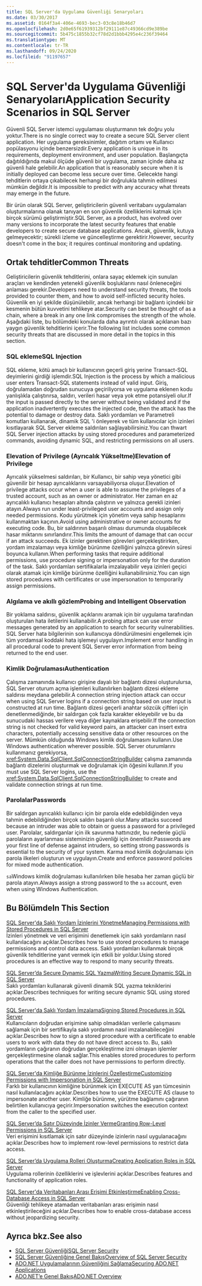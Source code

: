 ```yaml
---
title: SQL Server'da Uygulama Güvenliği Senaryoları
ms.date: 03/30/2017
ms.assetid: 0164f3a4-406e-4693-bec3-03c8e18b46d7
ms.openlocfilehash: 2d0e65f61939312bf29111e87c49366cd9e389be
ms.sourcegitcommit: 5b475c1855b32cf78d2d1bbb4295e4c236f39464
ms.translationtype: MT
ms.contentlocale: tr-TR
ms.lasthandoff: 09/24/2020
ms.locfileid: "91197657"
---
```

# <a name="application-security-scenarios-in-sql-server"></a><span data-ttu-id="f4d65-102">SQL Server'da Uygulama Güvenliği Senaryoları</span><span class="sxs-lookup"><span data-stu-id="f4d65-102">Application Security Scenarios in SQL Server</span></span>

<span data-ttu-id="f4d65-103">Güvenli SQL Server istemci uygulaması oluşturmanın tek doğru yolu yoktur.</span><span class="sxs-lookup"><span data-stu-id="f4d65-103">There is no single correct way to create a secure SQL Server client application.</span></span> <span data-ttu-id="f4d65-104">Her uygulama gereksinimler, dağıtım ortamı ve Kullanıcı popülasyonu içinde benzersizdir.</span><span class="sxs-lookup"><span data-stu-id="f4d65-104">Every application is unique in its requirements, deployment environment, and user population.</span></span> <span data-ttu-id="f4d65-105">Başlangıçta dağıtıldığında makul ölçüde güvenli bir uygulama, zaman içinde daha az güvenli hale gelebilir.</span><span class="sxs-lookup"><span data-stu-id="f4d65-105">An application that is reasonably secure when it is initially deployed can become less secure over time.</span></span> <span data-ttu-id="f4d65-106">Gelecekte hangi tehditlerin ortaya çıkabilecek herhangi bir doğrulukla tahmin edilmesi mümkün değildir.</span><span class="sxs-lookup"><span data-stu-id="f4d65-106">It is impossible to predict with any accuracy what threats may emerge in the future.</span></span>  
  
 <span data-ttu-id="f4d65-107">Bir ürün olarak SQL Server, geliştiricilerin güvenli veritabanı uygulamaları oluşturmalarına olanak tanıyan en son güvenlik özelliklerini katmak için birçok sürümü geliştirmiştir.</span><span class="sxs-lookup"><span data-stu-id="f4d65-107">SQL Server, as a product, has evolved over many versions to incorporate the latest security features that enable developers to create secure database applications.</span></span> <span data-ttu-id="f4d65-108">Ancak, güvenlik, kutuya gelmeyecektir; sürekli izleme ve güncelleştirme gerektirir.</span><span class="sxs-lookup"><span data-stu-id="f4d65-108">However, security doesn't come in the box; it requires continual monitoring and updating.</span></span>  
  
## <a name="common-threats"></a><span data-ttu-id="f4d65-109">Ortak tehditler</span><span class="sxs-lookup"><span data-stu-id="f4d65-109">Common Threats</span></span>  

 <span data-ttu-id="f4d65-110">Geliştiricilerin güvenlik tehditlerini, onlara sayaç eklemek için sunulan araçları ve kendinden yetenekli güvenlik boşluklarını nasıl önleneceğini anlaması gerekir.</span><span class="sxs-lookup"><span data-stu-id="f4d65-110">Developers need to understand security threats, the tools provided to counter them, and how to avoid self-inflicted security holes.</span></span> <span data-ttu-id="f4d65-111">Güvenlik en iyi şekilde düşünülebilir, ancak herhangi bir bağlantı içindeki bir kesmenin bütün kuvvetini tehlikeye atar.</span><span class="sxs-lookup"><span data-stu-id="f4d65-111">Security can best be thought of as a chain, where a break in any one link compromises the strength of the whole.</span></span> <span data-ttu-id="f4d65-112">Aşağıdaki liste, bu bölümdeki konularda daha ayrıntılı olarak açıklanan bazı yaygın güvenlik tehditlerini içerir.</span><span class="sxs-lookup"><span data-stu-id="f4d65-112">The following list includes some common security threats that are discussed in more detail in the topics in this section.</span></span>  
  
### <a name="sql-injection"></a><span data-ttu-id="f4d65-113">SQL ekleme</span><span class="sxs-lookup"><span data-stu-id="f4d65-113">SQL Injection</span></span>  

 <span data-ttu-id="f4d65-114">SQL ekleme, kötü amaçlı bir kullanıcının geçerli giriş yerine Transact-SQL deyimlerini girdiği işlemdir.</span><span class="sxs-lookup"><span data-stu-id="f4d65-114">SQL Injection is the process by which a malicious user enters Transact-SQL statements instead of valid input.</span></span> <span data-ttu-id="f4d65-115">Giriş, doğrulamadan doğrudan sunucuya geçiriliyorsa ve uygulama eklenen kodu yanlışlıkla çalıştırırsa, saldırı, verileri hasar veya yok etme potansiyeli olur.</span><span class="sxs-lookup"><span data-stu-id="f4d65-115">If the input is passed directly to the server without being validated and if the application inadvertently executes the injected code, then the attack has the potential to damage or destroy data.</span></span> <span data-ttu-id="f4d65-116">Saklı yordamları ve Parametreli komutları kullanarak, dinamik SQL 'i önleyerek ve tüm kullanıcılar için izinleri kısıtlayarak SQL Server ekleme saldırıları sağlayabilirsiniz.</span><span class="sxs-lookup"><span data-stu-id="f4d65-116">You can thwart SQL Server injection attacks by using stored procedures and parameterized commands, avoiding dynamic SQL, and restricting permissions on all users.</span></span>  
  
### <a name="elevation-of-privilege"></a><span data-ttu-id="f4d65-117">Elevation of Privilege (Ayrıcalık Yükseltme)</span><span class="sxs-lookup"><span data-stu-id="f4d65-117">Elevation of Privilege</span></span>  

 <span data-ttu-id="f4d65-118">Ayrıcalık yükselmesi saldırıları, bir Kullanıcı, bir sahip veya yönetici gibi güvenilir bir hesap ayrıcalıklarını varsayabiliyorsa oluşur.</span><span class="sxs-lookup"><span data-stu-id="f4d65-118">Elevation of privilege attacks occur when a user is able to assume the privileges of a trusted account, such as an owner or administrator.</span></span> <span data-ttu-id="f4d65-119">Her zaman en az ayrıcalıklı kullanıcı hesapları altında çalıştırın ve yalnızca gerekli izinleri atayın.</span><span class="sxs-lookup"><span data-stu-id="f4d65-119">Always run under least-privileged user accounts and assign only needed permissions.</span></span> <span data-ttu-id="f4d65-120">Kodu yürütmek için yönetim veya sahip hesaplarını kullanmaktan kaçının.</span><span class="sxs-lookup"><span data-stu-id="f4d65-120">Avoid using administrative or owner accounts for executing code.</span></span> <span data-ttu-id="f4d65-121">Bu, bir saldırının başarılı olması durumunda oluşabilecek hasar miktarını sınırlandırır.</span><span class="sxs-lookup"><span data-stu-id="f4d65-121">This limits the amount of damage that can occur if an attack succeeds.</span></span> <span data-ttu-id="f4d65-122">Ek izinler gerektiren görevleri gerçekleştirirken, yordam imzalamayı veya kimliğe bürünme özelliğini yalnızca görevin süresi boyunca kullanın.</span><span class="sxs-lookup"><span data-stu-id="f4d65-122">When performing tasks that require additional permissions, use procedure signing or impersonation only for the duration of the task.</span></span> <span data-ttu-id="f4d65-123">Saklı yordamları sertifikalarla imzalayabilir veya izinleri geçici olarak atamak için kimliğe bürünme özelliğini kullanabilirsiniz.</span><span class="sxs-lookup"><span data-stu-id="f4d65-123">You can sign stored procedures with certificates or use impersonation to temporarily assign permissions.</span></span>  
  
### <a name="probing-and-intelligent-observation"></a><span data-ttu-id="f4d65-124">Algılama ve akıllı gözlem</span><span class="sxs-lookup"><span data-stu-id="f4d65-124">Probing and Intelligent Observation</span></span>  

 <span data-ttu-id="f4d65-125">Bir yoklama saldırısı, güvenlik açıklarını aramak için bir uygulama tarafından oluşturulan hata iletilerini kullanabilir.</span><span class="sxs-lookup"><span data-stu-id="f4d65-125">A probing attack can use error messages generated by an application to search for security vulnerabilities.</span></span> <span data-ttu-id="f4d65-126">SQL Server hata bilgilerinin son kullanıcıya döndürülmesini engellemek için tüm yordamsal koddaki hata işlemeyi uygulayın.</span><span class="sxs-lookup"><span data-stu-id="f4d65-126">Implement error handling in all procedural code to prevent SQL Server error information from being returned to the end user.</span></span>  
  
### <a name="authentication"></a><span data-ttu-id="f4d65-127">Kimlik Doğrulaması</span><span class="sxs-lookup"><span data-stu-id="f4d65-127">Authentication</span></span>  

 <span data-ttu-id="f4d65-128">Çalışma zamanında kullanıcı girişine dayalı bir bağlantı dizesi oluşturulursa, SQL Server oturum açma işlemleri kullanılırken bağlantı dizesi ekleme saldırısı meydana gelebilir.</span><span class="sxs-lookup"><span data-stu-id="f4d65-128">A connection string injection attack can occur when using SQL Server logins if a connection string based on user input is constructed at run time.</span></span> <span data-ttu-id="f4d65-129">Bağlantı dizesi geçerli anahtar sözcük çiftleri için denetlenmediğinde, bir saldırgan çok fazla karakter ekleyebilir ve bu da sunucudaki hassas verilere veya diğer kaynaklara erişebilir.</span><span class="sxs-lookup"><span data-stu-id="f4d65-129">If the connection string is not checked for valid keyword pairs, an attacker can insert extra characters, potentially accessing sensitive data or other resources on the server.</span></span> <span data-ttu-id="f4d65-130">Mümkün olduğunda Windows kimlik doğrulamasını kullanın.</span><span class="sxs-lookup"><span data-stu-id="f4d65-130">Use Windows authentication wherever possible.</span></span> <span data-ttu-id="f4d65-131">SQL Server oturumlarını kullanmanız gerekiyorsa, <xref:System.Data.SqlClient.SqlConnectionStringBuilder> çalışma zamanında bağlantı dizelerini oluşturmak ve doğrulamak için öğesini kullanın.</span><span class="sxs-lookup"><span data-stu-id="f4d65-131">If you must use SQL Server logins, use the <xref:System.Data.SqlClient.SqlConnectionStringBuilder> to create and validate connection strings at run time.</span></span>  
  
### <a name="passwords"></a><span data-ttu-id="f4d65-132">Parolalar</span><span class="sxs-lookup"><span data-stu-id="f4d65-132">Passwords</span></span>  

 <span data-ttu-id="f4d65-133">Bir saldırgan ayrıcalıklı kullanıcı için bir parola elde edebildiğinden veya tahmin edebildiğinden birçok saldırı başarılı olur.</span><span class="sxs-lookup"><span data-stu-id="f4d65-133">Many attacks succeed because an intruder was able to obtain or guess a password for a privileged user.</span></span> <span data-ttu-id="f4d65-134">Parolalar, saldırganlar için ilk savunma hattınızdır, bu nedenle güçlü parolaların ayarlanması sisteminizin güvenliği için önemlidir.</span><span class="sxs-lookup"><span data-stu-id="f4d65-134">Passwords are your first line of defense against intruders, so setting strong passwords is essential to the security of your system.</span></span> <span data-ttu-id="f4d65-135">Karma mod kimlik doğrulaması için parola ilkeleri oluşturun ve uygulayın.</span><span class="sxs-lookup"><span data-stu-id="f4d65-135">Create and enforce password policies for mixed mode authentication.</span></span>  
  
 <span data-ttu-id="f4d65-136">`sa`Windows kimlik doğrulaması kullanılırken bile hesaba her zaman güçlü bir parola atayın.</span><span class="sxs-lookup"><span data-stu-id="f4d65-136">Always assign a strong password to the `sa` account, even when using Windows Authentication.</span></span>  
  
## <a name="in-this-section"></a><span data-ttu-id="f4d65-137">Bu Bölümde</span><span class="sxs-lookup"><span data-stu-id="f4d65-137">In This Section</span></span>  

 [<span data-ttu-id="f4d65-138">SQL Server'da Saklı Yordam İzinlerini Yönetme</span><span class="sxs-lookup"><span data-stu-id="f4d65-138">Managing Permissions with Stored Procedures in SQL Server</span></span>](managing-permissions-with-stored-procedures-in-sql-server.md)  
 <span data-ttu-id="f4d65-139">İzinleri yönetmek ve veri erişimini denetlemek için saklı yordamların nasıl kullanılacağını açıklar.</span><span class="sxs-lookup"><span data-stu-id="f4d65-139">Describes how to use stored procedures to manage permissions and control data access.</span></span> <span data-ttu-id="f4d65-140">Saklı yordamları kullanmak birçok güvenlik tehditlerine yanıt vermek için etkili bir yoldur.</span><span class="sxs-lookup"><span data-stu-id="f4d65-140">Using stored procedures is an effective way to respond to many security threats.</span></span>  
  
 [<span data-ttu-id="f4d65-141">SQL Server’da Secure Dynamic SQL Yazma</span><span class="sxs-lookup"><span data-stu-id="f4d65-141">Writing Secure Dynamic SQL in SQL Server</span></span>](writing-secure-dynamic-sql-in-sql-server.md)  
 <span data-ttu-id="f4d65-142">Saklı yordamları kullanarak güvenli dinamik SQL yazma tekniklerini açıklar.</span><span class="sxs-lookup"><span data-stu-id="f4d65-142">Describes techniques for writing secure dynamic SQL using stored procedures.</span></span>  
  
 [<span data-ttu-id="f4d65-143">SQL Server'da Saklı Yordam İmzalama</span><span class="sxs-lookup"><span data-stu-id="f4d65-143">Signing Stored Procedures in SQL Server</span></span>](signing-stored-procedures-in-sql-server.md)  
 <span data-ttu-id="f4d65-144">Kullanıcıların doğrudan erişimine sahip olmadıkları verilerle çalışmasını sağlamak için bir sertifikayla saklı yordamın nasıl imzalanabileceğini açıklar.</span><span class="sxs-lookup"><span data-stu-id="f4d65-144">Describes how to sign a stored procedure with a certificate to enable users to work with data they do not have direct access to.</span></span> <span data-ttu-id="f4d65-145">Bu, saklı yordamların çağıranın doğrudan gerçekleştirme izni olmayan işlemler gerçekleştirmesine olanak sağlar.</span><span class="sxs-lookup"><span data-stu-id="f4d65-145">This enables stored procedures to perform operations that the caller does not have permissions to perform directly.</span></span>  
  
 [<span data-ttu-id="f4d65-146">SQL Server'da Kimliğe Bürünme İzinlerini Özelleştirme</span><span class="sxs-lookup"><span data-stu-id="f4d65-146">Customizing Permissions with Impersonation in SQL Server</span></span>](customizing-permissions-with-impersonation-in-sql-server.md)  
 <span data-ttu-id="f4d65-147">Farklı bir kullanıcının kimliğine bürünmek için EXECUTE AS yan tümcesinin nasıl kullanılacağını açıklar.</span><span class="sxs-lookup"><span data-stu-id="f4d65-147">Describes how to use the EXECUTE AS clause to impersonate another user.</span></span> <span data-ttu-id="f4d65-148">Kimliğe bürünme, yürütme bağlamını çağıranın belirtilen kullanıcıya geçirir.</span><span class="sxs-lookup"><span data-stu-id="f4d65-148">Impersonation switches the execution context from the caller to the specified user.</span></span>  
  
 [<span data-ttu-id="f4d65-149">SQL Server’da Satır Düzeyinde İzinler Verme</span><span class="sxs-lookup"><span data-stu-id="f4d65-149">Granting Row-Level Permissions in SQL Server</span></span>](granting-row-level-permissions-in-sql-server.md)  
 <span data-ttu-id="f4d65-150">Veri erişimini kısıtlamak için satır düzeyinde izinlerin nasıl uygulanacağını açıklar.</span><span class="sxs-lookup"><span data-stu-id="f4d65-150">Describes how to implement row-level permissions to restrict data access.</span></span>  
  
 [<span data-ttu-id="f4d65-151">SQL Server’da Uygulama Rolleri Oluşturma</span><span class="sxs-lookup"><span data-stu-id="f4d65-151">Creating Application Roles in SQL Server</span></span>](creating-application-roles-in-sql-server.md)  
 <span data-ttu-id="f4d65-152">Uygulama rollerinin özelliklerini ve işlevlerini açıklar.</span><span class="sxs-lookup"><span data-stu-id="f4d65-152">Describes features and functionality of application roles.</span></span>  
  
 [<span data-ttu-id="f4d65-153">SQL Server'da Veritabanları Arası Erişimi Etkinleştirme</span><span class="sxs-lookup"><span data-stu-id="f4d65-153">Enabling Cross-Database Access in SQL Server</span></span>](enabling-cross-database-access-in-sql-server.md)  
 <span data-ttu-id="f4d65-154">Güvenliği tehlikeye atamadan veritabanları arası erişimin nasıl etkinleştirileceğini açıklar.</span><span class="sxs-lookup"><span data-stu-id="f4d65-154">Describes how to enable cross-database access without jeopardizing security.</span></span>  
  
## <a name="see-also"></a><span data-ttu-id="f4d65-155">Ayrıca bkz.</span><span class="sxs-lookup"><span data-stu-id="f4d65-155">See also</span></span>

- [<span data-ttu-id="f4d65-156">SQL Server Güvenliği</span><span class="sxs-lookup"><span data-stu-id="f4d65-156">SQL Server Security</span></span>](sql-server-security.md)
- [<span data-ttu-id="f4d65-157">SQL Server Güvenliğine Genel Bakış</span><span class="sxs-lookup"><span data-stu-id="f4d65-157">Overview of SQL Server Security</span></span>](overview-of-sql-server-security.md)
- [<span data-ttu-id="f4d65-158">ADO.NET Uygulamalarının Güvenliğini Sağlama</span><span class="sxs-lookup"><span data-stu-id="f4d65-158">Securing ADO.NET Applications</span></span>](../securing-ado-net-applications.md)
- [<span data-ttu-id="f4d65-159">ADO.NET’e Genel Bakış</span><span class="sxs-lookup"><span data-stu-id="f4d65-159">ADO.NET Overview</span></span>](../ado-net-overview.md)
